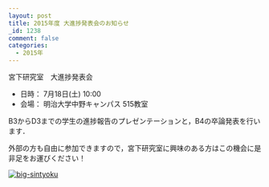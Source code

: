 ```yaml
---
layout: post
title: 2015年度 大進捗発表会のお知らせ
_id: 1238
comment: false
categories:
  - 2015年
---
```


宮下研究室　大進捗発表会

- 日時： 7月18日(土) 10:00
- 会場： 明治大学中野キャンパス 515教室

B3からD3までの学生の進捗報告のプレゼンテーションと，B4の卒論発表を行います．

外部の方も自由に参加できますので，宮下研究室に興味のある方はこの機会に是非足をお運びください！

[![big-sintyoku](/wp-content/uploads/2015/07/20150718070919.png)](/wp-content/uploads/2015/07/20150718070919.png)
